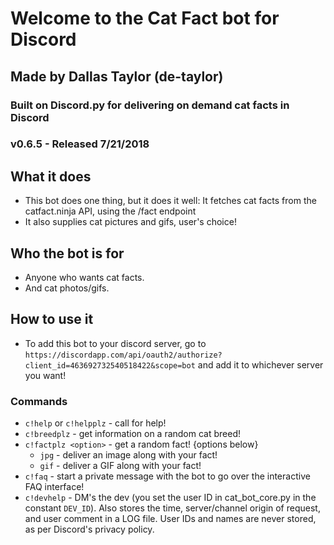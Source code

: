 # Welcome to the Cat Fact bot for Discord

## Made by Dallas Taylor (de-taylor)

### Built on Discord.py for delivering on demand cat facts in Discord

### v0.6.5 - Released 7/21/2018

## What it does

- This bot does one thing, but it does it well: It fetches cat facts from the catfact.ninja API, using the /fact endpoint
- It also supplies cat pictures and gifs, user's choice!

## Who the bot is for

- Anyone who wants cat facts.
- And cat photos/gifs.

## How to use it

- To add this bot to your discord server, go to `https://discordapp.com/api/oauth2/authorize?client_id=463692732540518422&scope=bot` and add it to whichever server you want!

### Commands

- `c!help` or `c!helpplz` - call for help!
- `c!breedplz` - get information on a random cat breed!
- `c!factplz <option>` - get a random fact! {options below}
  - `jpg` - deliver an image along with your fact!
  - `gif` - deliver a GIF along with your fact!
- `c!faq` - start a private message with the bot to go over the interactive FAQ interface!
- `c!devhelp` - DM's the dev (you set the user ID in cat_bot_core.py in the constant `DEV_ID`). Also stores the time, server/channel origin of request, and user comment in a LOG file. User IDs and names are never stored, as per Discord's privacy policy.
